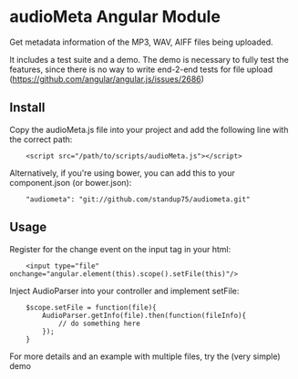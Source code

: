 audioMeta Angular Module
========================

Get metadata information of the MP3, WAV, AIFF files being uploaded.

It includes a test suite and a demo.
The demo is necessary to fully test the features, since there is no way to write end-2-end tests for file upload (https://github.com/angular/angular.js/issues/2686)

Install
-------

Copy the audioMeta.js file into your project and add the following line with the correct path:

		<script src="/path/to/scripts/audioMeta.js"></script>

Alternatively, if you're using bower, you can add this to your component.json (or bower.json):

		"audiometa": "git://github.com/standup75/audiometa.git"

 Usage
 -----

Register for the change event on the input tag in your html:

		<input type="file" onchange="angular.element(this).scope().setFile(this)"/>
 
Inject AudioParser into your controller and implement setFile:

		$scope.setFile = function(file){
			AudioParser.getInfo(file).then(function(fileInfo){
				// do something here
			});
		}

For more details and an example with multiple files, try the (very simple) demo



